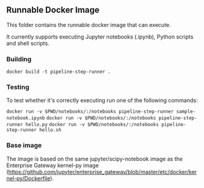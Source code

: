 ## Runnable Docker Image

This folder contains the runnable docker image that can execute.

It currently supports executing Jupyter notebooks (.ipynb), Python scripts and shell scripts.

### Building
`docker build -t pipeline-step-runner .`

### Testing

To test whether it's correctly executing run one of the following commands:

`docker run -v $PWD/notebooks/:/notebooks pipeline-step-runner sample-notebook.ipynb`
`docker run -v $PWD/notebooks/:/notebooks pipeline-step-runner hello.py`
`docker run -v $PWD/notebooks/:/notebooks pipeline-step-runner hello.sh`

### Base image

The image is based on the same jupyter/scipy-notebook image as the Enterprise Gateway kernel-py image (https://github.com/jupyter/enterprise_gateway/blob/master/etc/docker/kernel-py/Dockerfile).